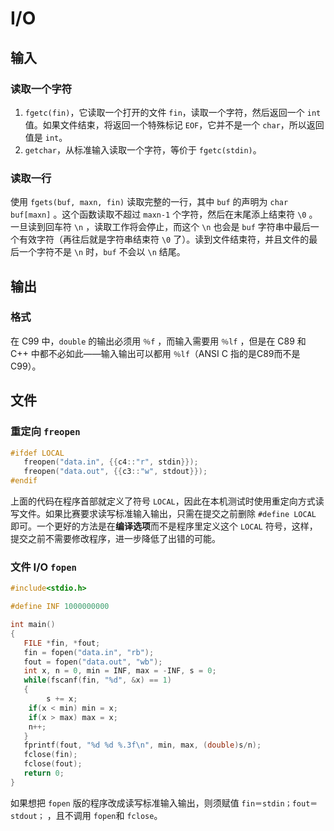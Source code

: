 # I/O

## 输入

### 读取一个字符

1. `fgetc(fin)`，它读取一个打开的文件 `fin`，读取一个字符，然后返回一个 `int` 值。如果文件结束，将返回一个特殊标记 `EOF`，它并不是一个 `char`，所以返回值是 `int`。
2. `getchar`，从标准输入读取一个字符，等价于 `fgetc(stdin)`。

### 读取一行

使用 `fgets(buf, maxn, fin)` 读取完整的一行，其中 `buf` 的声明为 `char buf[maxn]` 。这个函数读取不超过 `maxn-1` 个字符，然后在末尾添上结束符 `\0` 。一旦读到回车符 `\n` ，读取工作将会停止，而这个 `\n` 也会是 `buf` 字符串中最后一个有效字符（再往后就是字符串结束符 `\0` 了）。读到文件结束符，并且文件的最后一个字符不是 `\n` 时，`buf` 不会以 `\n` 结尾。

## 输出

### 格式

在 C99 中，`double` 的输出必须用 `％f` ，而输入需要用 `％lf` ，但是在 C89 和 C++ 中都不必如此——输入输出可以都用 `％lf`（ANSI C 指的是C89而不是C99）。

## 文件

### 重定向 `freopen`

```c
#ifdef LOCAL
   freopen("data.in", {{c4::"r", stdin}});
   freopen("data.out", {{c3::"w", stdout}});
#endif
```

上面的代码在程序首部就定义了符号 `LOCAL`，因此在本机测试时使用重定向方式读写文件。如果比赛要求读写标准输入输出，只需在提交之前删除 `#define LOCAL` 即可。一个更好的方法是在**编译选项**而不是程序里定义这个 `LOCAL` 符号，这样，提交之前不需要修改程序，进一步降低了出错的可能。

### 文件 I/O `fopen`

```c
#include<stdio.h>

#define INF 1000000000

int main()
{
   FILE *fin, *fout;
   fin = fopen("data.in", "rb");
   fout = fopen("data.out", "wb");
   int x, n = 0, min = INF, max = -INF, s = 0;
   while(fscanf(fin, "%d", &x) == 1)
   {
		s += x;
    if(x < min) min = x;
    if(x > max) max = x;
    n++;
   }
   fprintf(fout, "%d %d %.3f\n", min, max, (double)s/n);
   fclose(fin);
   fclose(fout);
   return 0;
}
```

如果想把 `fopen` 版的程序改成读写标准输入输出，则须赋值 `fin＝stdin；fout＝stdout；` ，且不调用 `fopen`和 `fclose`。
